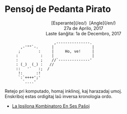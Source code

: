Pensoj de Pedanta Pirato
========================

<center> [Esperante](/eo/)  [Angle](/en/)</center>
<center>27a de Aprilo, 2017</center>
<center>Laste ŝanĝita: 1a de Decembro, 2017</center>

```
                      ,---------------.
       ,-'""`-.      |                 |
      ;        :     |     Ho, ve!     |
     :          :    |                 |
     :          ;    //`--------------'
     : (_)  (_) :   //
     ::   '`   :;  /
      !:      :!
      `:`++++';'
        `....'
```

<div class="text-right">Retejo pri komputado, homaj inklinoj, kaj harazadaj umoj.</div>
<div class="text-right">Enskriboj estas ordigitaj laŭ inversa kronologia ordo.</div>

- [La Ipsilona Kombinatoro En Ses Paŝoj](ipsilono)
